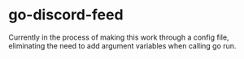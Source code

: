 # go-discord-feed

Currently in the process of making this work through a config file, eliminating the need to add argument variables when calling go run.
